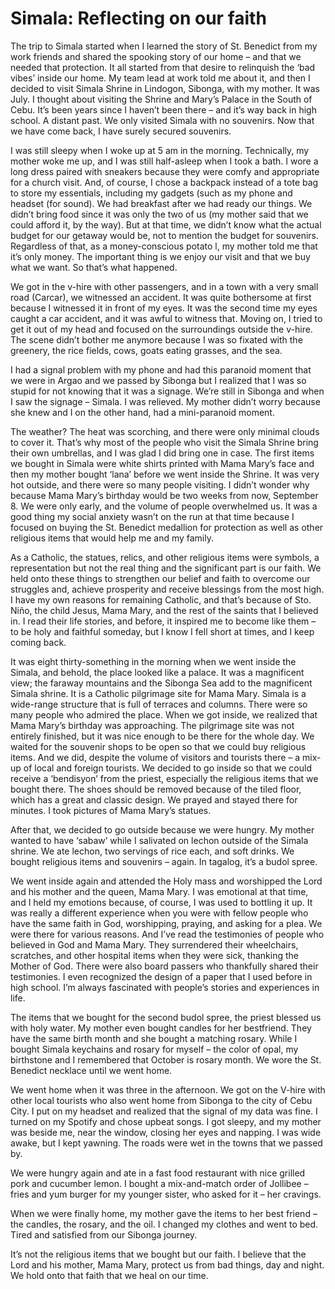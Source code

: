 # Simala: Reflecting on our faith

The trip to Simala started when I learned the story of St. Benedict from my work friends and shared the spooking story of our home – and that we needed that protection. It all started from that desire to relinquish the ‘bad vibes’ inside our home. My team lead at work told me about it, and then I decided to visit Simala Shrine in Lindogon, Sibonga, with my mother. It was July. I thought about visiting the Shrine and Mary’s Palace in the South of Cebu. It’s been years since I haven’t been there – and it’s way back in high school. A distant past. We only visited Simala with no souvenirs. Now that we have come back, I have surely secured souvenirs.

I was still sleepy when I woke up at 5 am in the morning. Technically, my mother woke me up, and I was still half-asleep when I took a bath. I wore a long dress paired with sneakers because they were comfy and appropriate for a church visit. And, of course, I chose a backpack instead of a tote bag to store my essentials, including my gadgets (such as my phone and headset (for sound). We had breakfast after we had ready our things. We didn’t bring food since it was only the two of us (my mother said that we could afford it, by the way). But at that time, we didn’t know what the actual budget for our getaway would be, not to mention the budget for souvenirs. Regardless of that, as a money-conscious potato l, my mother told me that it’s only money. The important thing is we enjoy our visit and that we buy what we want. So that’s what happened.

We got in the v-hire with other passengers, and in a town with a very small road (Carcar), we witnessed an accident. It was quite bothersome at first because I witnessed it in front of my eyes. It was the second time my eyes caught a car accident, and it was awful to witness that. Moving on, I tried to get it out of my head and focused on the surroundings outside the v-hire. The scene didn’t bother me anymore because I was so fixated with the greenery, the rice fields, cows, goats eating grasses, and the sea.

I had a signal problem with my phone and had this paranoid moment that we were in Argao and we passed by Sibonga but I realized that I was so stupid for not knowing that it was a signage. We’re still in Sibonga and when I saw the signage – Simala. I was relieved. My mother didn’t worry because she knew and I on the other hand, had a mini-paranoid moment.

The weather? The heat was scorching, and there were only minimal clouds to cover it. That’s why most of the people who visit the Simala Shrine bring their own umbrellas, and I was glad I did bring one in case. The first items we bought in Simala were white shirts printed with Mama Mary’s face and then my mother bought ‘lana’ before we went inside the Shrine. It was very hot outside, and there were so many people visiting. I didn’t wonder why because Mama Mary’s birthday would be two weeks from now, September 8\. We were only early, and the volume of people overwhelmed us. It was a good thing my social anxiety wasn’t on the run at that time because I focused on buying the St. Benedict medallion for protection as well as other religious items that would help me and my family.

As a Catholic, the statues, relics, and other religious items were symbols, a representation but not the real thing and the significant part is our faith. We held onto these things to strengthen our belief and faith to overcome our struggles and, achieve prosperity and receive blessings from the most high. I have my own reasons for remaining Catholic, and that’s because of Sto. Niño, the child Jesus, Mama Mary, and the rest of the saints that I believed in. I read their life stories, and before, it inspired me to become like them – to be holy and faithful someday, but I know I fell short at times, and I keep coming back.

It was eight thirty-something in the morning when we went inside the Simala, and behold, the place looked like a palace. It was a magnificent view; the faraway mountains and the Sibonga Sea add to the magnificent Simala shrine. It is a Catholic pilgrimage site for Mama Mary. Simala is a wide-range structure that is full of terraces and columns. There were so many people who admired the place. When we got inside, we realized that Mama Mary’s birthday was approaching. The pilgrimage site was not entirely finished, but it was nice enough to be there for the whole day. We waited for the souvenir shops to be open so that we could buy religious items. And we did, despite the volume of visitors and tourists there – a mix-up of local and foreign tourists. We decided to go inside so that we could receive a ‘bendisyon’ from the priest, especially the religious items that we bought there. The shoes should be removed because of the tiled floor, which has a great and classic design. We prayed and stayed there for minutes. I took pictures of Mama Mary’s statues.

After that, we decided to go outside because we were hungry. My mother wanted to have ‘sabaw’ while I salivated on lechon outside of the Simala shrine. We ate lechon, two servings of rice each, and soft drinks. We bought religious items and souvenirs – again. In tagalog, it’s a budol spree.

We went inside again and attended the Holy mass and worshipped the Lord and his mother and the queen, Mama Mary. I was emotional at that time, and I held my emotions because, of course, I was used to bottling it up. It was really a different experience when you were with fellow people who have the same faith in God, worshipping, praying, and asking for a plea. We were there for various reasons. And I’ve read the testimonies of people who believed in God and Mama Mary. They surrendered their wheelchairs, scratches, and other hospital items when they were sick, thanking the Mother of God. There were also board passers who thankfully shared their testimonies. I even recognized the design of a paper that I used before in high school. I’m always fascinated with people’s stories and experiences in life.

The items that we bought for the second budol spree, the priest blessed us with holy water. My mother even bought candles for her bestfriend. They have the same birth month and she bought a matching rosary. While I bought Simala keychains and rosary for myself – the color of opal, my birthstone and I remembered that October is rosary month. We wore the St. Benedict necklace until we went home.

We went home when it was three in the afternoon. We got on the V-hire with other local tourists who also went home from Sibonga to the city of Cebu City. I put on my headset and realized that the signal of my data was fine. I turned on my Spotify and chose upbeat songs. I got sleepy, and my mother was beside me, near the window, closing her eyes and napping. I was wide awake, but I kept yawning. The roads were wet in the towns that we passed by.

We were hungry again and ate in a fast food restaurant with nice grilled pork and cucumber lemon. I bought a mix-and-match order of Jollibee – fries and yum burger for my younger sister, who asked for it – her cravings.

When we were finally home, my mother gave the items to her best friend – the candles, the rosary, and the oil. I changed my clothes and went to bed. Tired and satisfied from our Sibonga journey.

It’s not the religious items that we bought but our faith. I believe that the Lord and his mother, Mama Mary, protect us from bad things, day and night. We hold onto that faith that we heal on our time.  
